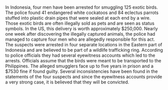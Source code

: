 In Indonesia, four men have been arrested for smuggling 125 exotic birds. The police found 41 endangered white cockatoos and 84 eclectus parrots stuffed into plastic drain pipes that were sealed at each end by a wire. Those exotic birds are often illegally sold as pets and are seen as status symbols. In the US, this delivery is worth approximately $250,000. Nearly one week after discovering the illegally captured animals, the police had managed to capture four men who are allegedly responsible for this act. The suspects were arrested in four separate locations in the Eastern part of Indonesia and are believed to be part of a wildlife trafficking ring. According to police officials they had several eyewitness accounts which led to the arrests. Officials assume that the birds were meant to be transported to the Philippines. The alleged smugglers face up to five years in prison and a $7530 fine if found guilty.
Several inconsistencies have been found in the statements of the four suspects and since the eyewitness accounts provide a very strong case, it is believed that they will be convicted.